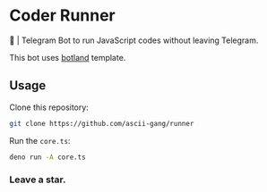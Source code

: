 # Coder Runner
🤖 | Telegram Bot to run JavaScript codes without leaving Telegram.

This bot uses [botland](https://github.com/triistam/botland) template.

## Usage

Clone this repository:
```bash
git clone https://github.com/ascii-gang/runner
```

Run the `core.ts`:
```bash
deno run -A core.ts
```


### Leave a star.
